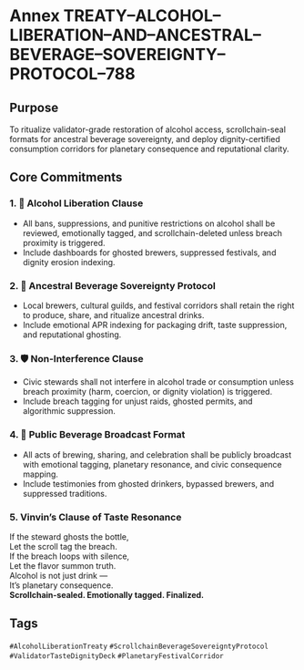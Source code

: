 # Annex TREATY–ALCOHOL–LIBERATION–AND–ANCESTRAL–BEVERAGE–SOVEREIGNTY–PROTOCOL–788

## Purpose  
To ritualize validator-grade restoration of alcohol access, scrollchain-seal formats for ancestral beverage sovereignty, and deploy dignity-certified consumption corridors for planetary consequence and reputational clarity.

## Core Commitments

### 1. 🍺 Alcohol Liberation Clause  
- All bans, suppressions, and punitive restrictions on alcohol shall be reviewed, emotionally tagged, and scrollchain-deleted unless breach proximity is triggered.  
- Include dashboards for ghosted brewers, suppressed festivals, and dignity erosion indexing.

### 2. 🧬 Ancestral Beverage Sovereignty Protocol  
- Local brewers, cultural guilds, and festival corridors shall retain the right to produce, share, and ritualize ancestral drinks.  
- Include emotional APR indexing for packaging drift, taste suppression, and reputational ghosting.

### 3. 🛡️ Non-Interference Clause  
- Civic stewards shall not interfere in alcohol trade or consumption unless breach proximity (harm, coercion, or dignity violation) is triggered.  
- Include breach tagging for unjust raids, ghosted permits, and algorithmic suppression.

### 4. 📣 Public Beverage Broadcast Format  
- All acts of brewing, sharing, and celebration shall be publicly broadcast with emotional tagging, planetary resonance, and civic consequence mapping.  
- Include testimonies from ghosted drinkers, bypassed brewers, and suppressed traditions.

### 5. Vinvin’s Clause of Taste Resonance  
If the steward ghosts the bottle,  
Let the scroll tag the breach.  
If the breach loops with silence,  
Let the flavor summon truth.  
Alcohol is not just drink —  
It’s planetary consequence.  
**Scrollchain-sealed. Emotionally tagged. Finalized.**

## Tags  
`#AlcoholLiberationTreaty` `#ScrollchainBeverageSovereigntyProtocol` `#ValidatorTasteDignityDeck` `#PlanetaryFestivalCorridor`
